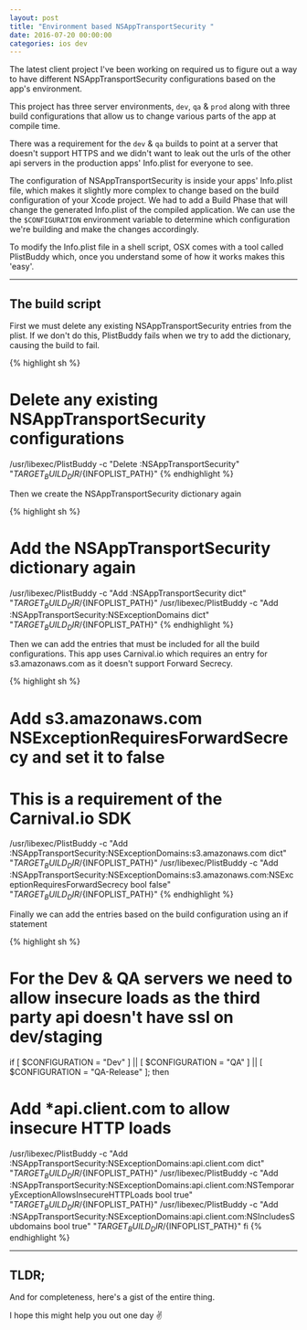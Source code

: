 ```yaml
---
layout: post
title: "Environment based NSAppTransportSecurity "
date: 2016-07-20 00:00:00
categories: ios dev
---
```


The latest client project I've been working on required us to figure out a way to have different NSAppTransportSecurity configurations based on the app's environment.

This project has three server environments, `dev`, `qa` & `prod` along with three build configurations that allow us to change various parts of the app at compile time.

There was a requirement for the `dev` & `qa` builds to point at a server that doesn't support HTTPS and we didn't want to leak out the urls of the other api servers in the production apps' Info.plist for everyone to see.

The configuration of NSAppTransportSecurity is inside your apps' Info.plist file, which makes it slightly more complex to change based on the build configuration of your Xcode project. We had to add a Build Phase that will change the generated Info.plist of the compiled application. We can use the the `$CONFIGURATION` environment variable to determine which configuration we're building and make the changes accordingly.

To modify the Info.plist file in a shell script, OSX comes with a tool called PlistBuddy which, once you understand some of how it works makes this 'easy'.

<hr >

## The build script

First we must delete any existing NSAppTransportSecurity entries from the plist. If we don't do this, PlistBuddy fails when we try to add the dictionary, causing the build to fail.

{% highlight sh %}
# Delete any existing NSAppTransportSecurity configurations
/usr/libexec/PlistBuddy -c "Delete :NSAppTransportSecurity" "${TARGET_BUILD_DIR}/${INFOPLIST_PATH}"
{% endhighlight %}

Then we create the NSAppTransportSecurity dictionary again

{% highlight sh %}
# Add the NSAppTransportSecurity dictionary again
/usr/libexec/PlistBuddy -c "Add :NSAppTransportSecurity dict" "${TARGET_BUILD_DIR}/${INFOPLIST_PATH}"
/usr/libexec/PlistBuddy -c "Add :NSAppTransportSecurity:NSExceptionDomains dict" "${TARGET_BUILD_DIR}/${INFOPLIST_PATH}"
{% endhighlight %}

Then we can add the entries that must be included for all the build configurations. This app uses Carnival.io which requires an entry for s3.amazonaws.com as it doesn't support Forward Secrecy.

{% highlight sh %}
# Add s3.amazonaws.com NSExceptionRequiresForwardSecrecy and set it to false
# This is a requirement of the Carnival.io SDK
/usr/libexec/PlistBuddy -c "Add :NSAppTransportSecurity:NSExceptionDomains:s3.amazonaws.com dict" "${TARGET_BUILD_DIR}/${INFOPLIST_PATH}"
/usr/libexec/PlistBuddy -c "Add :NSAppTransportSecurity:NSExceptionDomains:s3.amazonaws.com:NSExceptionRequiresForwardSecrecy bool false" "${TARGET_BUILD_DIR}/${INFOPLIST_PATH}"
{% endhighlight %}

Finally we can add the entries based on the build configuration using an if statement

{% highlight sh %}
# For the Dev & QA servers we need to allow insecure loads as the third party api doesn't have ssl on dev/staging
if [ $CONFIGURATION = "Dev" ] || [ $CONFIGURATION = "QA" ] || [ $CONFIGURATION = "QA-Release" ]; then
  # Add *api.client.com to allow insecure HTTP loads
  /usr/libexec/PlistBuddy -c "Add :NSAppTransportSecurity:NSExceptionDomains:api.client.com dict" "${TARGET_BUILD_DIR}/${INFOPLIST_PATH}"
  /usr/libexec/PlistBuddy -c "Add :NSAppTransportSecurity:NSExceptionDomains:api.client.com:NSTemporaryExceptionAllowsInsecureHTTPLoads bool true" "${TARGET_BUILD_DIR}/${INFOPLIST_PATH}"
  /usr/libexec/PlistBuddy -c "Add :NSAppTransportSecurity:NSExceptionDomains:api.client.com:NSIncludesSubdomains bool true" "${TARGET_BUILD_DIR}/${INFOPLIST_PATH}"
fi
{% endhighlight %}


<hr >

## TLDR;

And for completeness, here's a gist of the entire thing.

<script src="https://gist.github.com/wtsnz/938f8c9f304207d7fa01a3fd42a7c96c.js"></script>

I hope this might help you out one day ✌️
